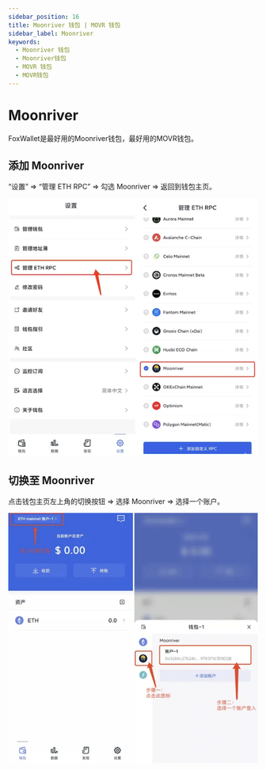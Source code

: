 ```yaml
---
sidebar_position: 16
title: Moonriver 钱包 | MOVR 钱包
sidebar_label: Moonriver
keywords:
  - Moonriver 钱包
  - Moonriver钱包
  - MOVR 钱包
  - MOVR钱包
---
```


# Moonriver

FoxWallet是最好用的Moonriver钱包，最好用的MOVR钱包。

## 添加 Moonriver

“设置” => “管理 ETH RPC” => 勾选 Moonriver => 返回到钱包主页。

![](../img/add-movr.webp)

## 切换至 Moonriver

点击钱包主页左上角的切换按钮 => 选择 Moonriver => 选择一个账户。

![](../img/switch-movr.webp)